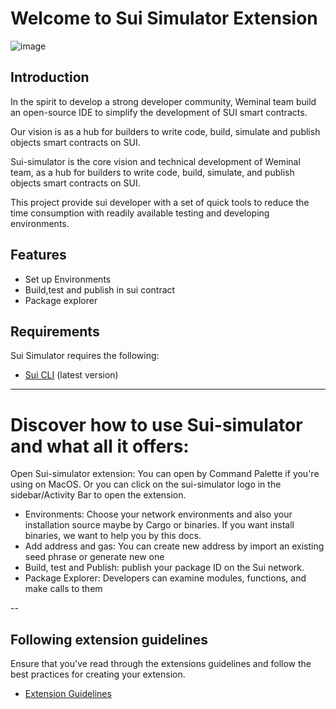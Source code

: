 
# Welcome to Sui Simulator Extension
![image](https://github.com/Weminal-labs/sui-simulator-vscode/assets/70145901/6aae1dfa-cb48-4d64-886c-e89a70ff264b)

## Introduction 
In the spirit to develop a strong developer community, Weminal team build an open-source IDE to simplify the development of SUI smart contracts.

Our vision is as a hub for builders to write code, build, simulate and publish objects  smart contracts on SUI.

Sui-simulator is the core vision and technical development of Weminal team, as a hub for builders to write code, build, simulate, and publish objects smart contracts on SUI.

This project provide sui developer with a set of quick tools to reduce the time consumption with readily available testing and developing environments.

## Features 
* Set up Environments
* Build,test and publish in  sui contract
* Package explorer

## Requirements 
Sui Simulator requires the following:
- [Sui CLI](https://docs.sui.io/guides/developer/getting-started/sui-install) (latest version)
---

# Discover how to use Sui-simulator and what all it offers: 
Open Sui-simulator extension: You can open by Command Palette if you're using on MacOS. Or you can click on the sui-simulator logo in the sidebar/Activity Bar to open the extension. 
* Environments: Choose your network environments and also your installation source maybe by Cargo or binaries. If you want install binaries, we want to help you by this docs.
* Add address and gas: You can create new address by import an existing seed phrase or generate new one
* Build, test and Publish: publish your package ID on the Sui network.
* Package Explorer: Developers can examine  modules, functions, and make calls to them

--
## Following extension guidelines

Ensure that you've read through the extensions guidelines and follow the best practices for creating your extension.

* [Extension Guidelines](https://code.visualstudio.com/api/references/extension-guidelines)
